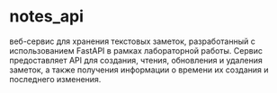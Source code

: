 # notes_api
веб-сервис для хранения текстовых заметок, разработанный с использованием FastAPI в рамках лабораторной работы. Сервис предоставляет API для создания, чтения, обновления и удаления заметок, а также получения информации о времени их создания и последнего изменения.
